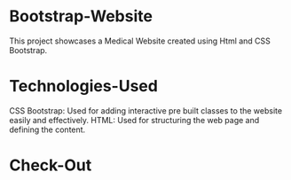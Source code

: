 # Bootstrap-Website
This project showcases a Medical Website created using Html and CSS Bootstrap.

# Technologies-Used
CSS Bootstrap: Used for adding interactive pre built classes to the website easily and effectively.
HTML: Used for structuring the web page and defining the content.

# Check-Out

